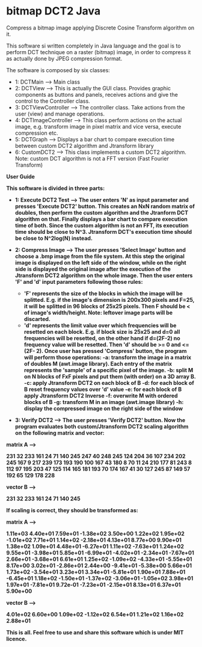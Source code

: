 # bitmap DCT2 Java
Compress a bitmap image applying Discrete Cosine Transform algorithm on it.

This software si written completely in Java language and the goal is to perform DCT technique on a raster (bitmap) image, in order to compress it as actually done by JPEG compression format.

The software is composed by six classes:
  - 1: DCTMain --> Main class
  - 2: DCTView --> This is actually the GUI class. Provides graphic components as buttons and panels, receives actions and give         the       control to the Controller class.
  - 3: DCTViewController --> The controller class. Take actions from the user (view) and manage operations.
  - 4: DCTImageController --> This class perform actions on the actual image, e.g. transform image in pixel matrix and vice versa, execute         compression etc.
  - 5: DCTGraph --> Displays a bar chart to compare execution time between custom DCT2 algorithm and Jtransform library
  - 6: CustomDCT2 --> This class implements a custom DCT2 algorithm. Note: custom DCT algorithm is not a FFT version (Fast Fourier                 Transform)
  
 <b>User Guide<b>
 
 This software is divided in three parts:
 
 - 1: Execute DCT2 Test --> The user enters 'N' as input parameter and presses 'Execute DCT2' button. This creates an NxN random matrix of doubles, then perform the custom algorithm and the Jtranform DCT algorithm on that. Finally displays a bar chart to compare                execution time of both. Since the custom algorithm is not an FFT, its execution time should be close to N^3. Jtransform   DCT's              execution time should be close to N^2log(N) instead.
    
 - 2: Compress Image --> The user presses 'Select Image' button and choose a .bmp image from the file system. At this step the original        image is displayed on the left side of the window, while on the right side is displayed the original image after the execution of the Jtransform DCT2 algorithm on the whole image. 
Then the user enters 'F' and 'd' input parameters following those rules: 
      - 'F' represents the size of the blocks in which the image will be splitted. E.g. if the image's dimension is 200x300 pixels and F=25,       it will be splitted in 96 blocks of 25x25 pixels. Then F should be < of image's width/height. Note: leftover image parts will be           discarted.
      - 'd' represents the limit value over which frequencies will be resetted on each block. E.g. if block size is 25x25 and d=0 all             frequencies will be resetted, on the other hand if d=(2F-2) no frequency value will be resetted. Then 'd' should be >= 0 and <= (2F-        2).
Once user has pressed 'Compress' button, the program will perform those operations:
      -a: transform the image in a matrix of doubles M (awt.image library). Each entry of the matrix represents the 'sample' of a                 specific pixel of the image.
      -b: split M on N blocks of FxF pixels and put them (with order) on a 3D array B. 
      -c: apply Jtransform DCT2 on each block of B
      -d: for each block of B reset frequency values over 'd' value
      -e: for each block of B apply Jtransform DCT2 Inverse 
      -f: overwrite M with ordered blocks of B
      -g: transform M in an image (awt.image library)
      -h: display the compressed image on the right side of the window
      
 - 3: Verify DCT2 --> The user presses 'Verify DCT2' button. Now the program evaluates both custom/Jtransform DCT2 scaling algorithm on the following matrix and vector:

matrix A -->

231 32 233 161 24 71 140 245
247 40 248 245 124 204 36 107
234 202 245 167 9 217 239 173
193 190 100 167 43 180 8 70
11 24 210 177 81 243 8 112
97 195 203 47 125 114 165 181
193 70 174 167 41 30 127 245
87 149 57 192 65 129 178 228

vector B -->

231 32 233 161 24 71 140 245

If scaling is correct, they should be transformed as:

matrix A -->

1.11e+03 4.40e+01 7.59e+01 -1.38e+02 3.50e+00 1.22e+02 1.95e+02 -1.01e+02
7.71e+01 1.14e+02 -2.18e+01 4.13e+01 8.77e+00 9.90e+01 1.38e+02 1.09e+01
4.48e+01 -6.27e+01 1.11e+02 -7.63e+01 1.24e+02 9.55e+01 -3.98e+01 5.85e+01
-6.99e+01 -4.02e+01 -2.34e+01 -7.67e+01 2.66e+01 -3.68e+01 6.61e+01 1.25e+02
-1.09e+02 -4.33e+01 -5.55e+01 8.17e+00 3.02e+01 -2.86e+01 2.44e+00 -9.41e+01
-5.38e+00 5.66e+01 1.73e+02 -3.54e+01 3.23e+01 3.34e+01 -5.81e+01 1.90e+01
7.88e+01 -6.45e+01 1.18e+02 -1.50e+01 -1.37e+02 -3.06e+01 -1.05e+02 3.98e+01
1.97e+01 -7.81e+01 9.72e-01 -7.23e+01 -2.15e+01 8.13e+01 6.37e+01 5.90e+00

vector B -->

4.01e+02 6.60e+00 1.09e+02 -1.12e+02 6.54e+01 1.21e+02 1.16e+02 2.88e+01



This is all. Feel free to use and share this software which is under MIT licence.
